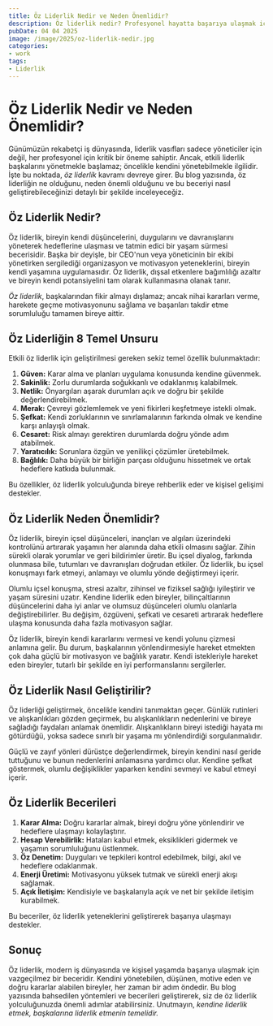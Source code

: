 ```yaml
---
title: Öz Liderlik Nedir ve Neden Önemlidir?
description: Öz liderlik nedir? Profesyonel hayatta başarıya ulaşmak için neden önemlidir? Kendinizi nasıl yönetebilir, potansiyelinizi keşfedebilir ve öz liderlik becerilerinizi geliştirebilirsiniz? Hemen okuyun!
pubDate: 04 04 2025
image: /image/2025/oz-liderlik-nedir.jpg
categories:
- work
tags:
- Liderlik
---
```


# Öz Liderlik Nedir ve Neden Önemlidir?

Günümüzün rekabetçi iş dünyasında, liderlik vasıfları sadece yöneticiler için değil, her profesyonel için kritik bir öneme sahiptir. Ancak, etkili liderlik başkalarını yönetmekle başlamaz; öncelikle kendini yönetebilmekle ilgilidir. İşte bu noktada, _öz liderlik_ kavramı devreye girer. Bu blog yazısında, öz liderliğin ne olduğunu, neden önemli olduğunu ve bu beceriyi nasıl geliştirebileceğinizi detaylı bir şekilde inceleyeceğiz.

## Öz Liderlik Nedir?

Öz liderlik, bireyin kendi düşüncelerini, duygularını ve davranışlarını yöneterek hedeflerine ulaşması ve tatmin edici bir yaşam sürmesi becerisidir. Başka bir deyişle, bir CEO'nun veya yöneticinin bir ekibi yönetirken sergilediği organizasyon ve motivasyon yeteneklerini, bireyin kendi yaşamına uygulamasıdır. Öz liderlik, dışsal etkenlere bağımlılığı azaltır ve bireyin kendi potansiyelini tam olarak kullanmasına olanak tanır.

_Öz liderlik_, başkalarından fikir almayı dışlamaz; ancak nihai kararları verme, harekete geçme motivasyonunu sağlama ve başarıları takdir etme sorumluluğu tamamen bireye aittir.

## Öz Liderliğin 8 Temel Unsuru

Etkili öz liderlik için geliştirilmesi gereken sekiz temel özellik bulunmaktadır:

1.  **Güven:** Karar alma ve planları uygulama konusunda kendine güvenmek.
2.  **Sakinlik:** Zorlu durumlarda soğukkanlı ve odaklanmış kalabilmek.
3.  **Netlik:** Önyargıları aşarak durumları açık ve doğru bir şekilde değerlendirebilmek.
4.  **Merak:** Çevreyi gözlemlemek ve yeni fikirleri keşfetmeye istekli olmak.
5.  **Şefkat:** Kendi zorluklarının ve sınırlamalarının farkında olmak ve kendine karşı anlayışlı olmak.
6.  **Cesaret:** Risk almayı gerektiren durumlarda doğru yönde adım atabilmek.
7.  **Yaratıcılık:** Sorunlara özgün ve yenilikçi çözümler üretebilmek.
8.  **Bağlılık:** Daha büyük bir birliğin parçası olduğunu hissetmek ve ortak hedeflere katkıda bulunmak.

Bu özellikler, öz liderlik yolculuğunda bireye rehberlik eder ve kişisel gelişimi destekler.

## Öz Liderlik Neden Önemlidir?

Öz liderlik, bireyin içsel düşünceleri, inançları ve algıları üzerindeki kontrolünü artırarak yaşamın her alanında daha etkili olmasını sağlar. Zihin sürekli olarak yorumlar ve geri bildirimler üretir. Bu içsel diyalog, farkında olunmasa bile, tutumları ve davranışları doğrudan etkiler. Öz liderlik, bu içsel konuşmayı fark etmeyi, anlamayı ve olumlu yönde değiştirmeyi içerir.

Olumlu içsel konuşma, stresi azaltır, zihinsel ve fiziksel sağlığı iyileştirir ve yaşam süresini uzatır. Kendine liderlik eden bireyler, bilinçaltlarının düşüncelerini daha iyi anlar ve olumsuz düşünceleri olumlu olanlarla değiştirebilirler. Bu değişim, özgüveni, şefkati ve cesareti artırarak hedeflere ulaşma konusunda daha fazla motivasyon sağlar.

Öz liderlik, bireyin kendi kararlarını vermesi ve kendi yolunu çizmesi anlamına gelir. Bu durum, başkalarının yönlendirmesiyle hareket etmekten çok daha güçlü bir motivasyon ve bağlılık yaratır. Kendi istekleriyle hareket eden bireyler, tutarlı bir şekilde en iyi performanslarını sergilerler.

## Öz Liderlik Nasıl Geliştirilir?

Öz liderliği geliştirmek, öncelikle kendini tanımaktan geçer. Günlük rutinleri ve alışkanlıkları gözden geçirmek, bu alışkanlıkların nedenlerini ve bireye sağladığı faydaları anlamak önemlidir. Alışkanlıkların bireyi istediği hayata mı götürdüğü, yoksa sadece sınırlı bir yaşama mı yönlendirdiği sorgulanmalıdır.

Güçlü ve zayıf yönleri dürüstçe değerlendirmek, bireyin kendini nasıl geride tuttuğunu ve bunun nedenlerini anlamasına yardımcı olur. Kendine şefkat göstermek, olumlu değişiklikler yaparken kendini sevmeyi ve kabul etmeyi içerir.

## Öz Liderlik Becerileri

1.  **Karar Alma:** Doğru kararlar almak, bireyi doğru yöne yönlendirir ve hedeflere ulaşmayı kolaylaştırır.
2.  **Hesap Verebilirlik:** Hataları kabul etmek, eksiklikleri gidermek ve yaşamın sorumluluğunu üstlenmek.
3.  **Öz Denetim:** Duyguları ve tepkileri kontrol edebilmek, bilgi, akıl ve hedeflere odaklanmak.
4.  **Enerji Üretimi:** Motivasyonu yüksek tutmak ve sürekli enerji akışı sağlamak.
5.  **Açık İletişim:** Kendisiyle ve başkalarıyla açık ve net bir şekilde iletişim kurabilmek.

Bu beceriler, öz liderlik yeteneklerini geliştirerek başarıya ulaşmayı destekler.

## Sonuç

Öz liderlik, modern iş dünyasında ve kişisel yaşamda başarıya ulaşmak için vazgeçilmez bir beceridir. Kendini yönetebilen, düşünen, motive eden ve doğru kararlar alabilen bireyler, her zaman bir adım öndedir. Bu blog yazısında bahsedilen yöntemleri ve becerileri geliştirerek, siz de öz liderlik yolculuğunuzda önemli adımlar atabilirsiniz. Unutmayın, _kendine liderlik etmek, başkalarına liderlik etmenin temelidir._
